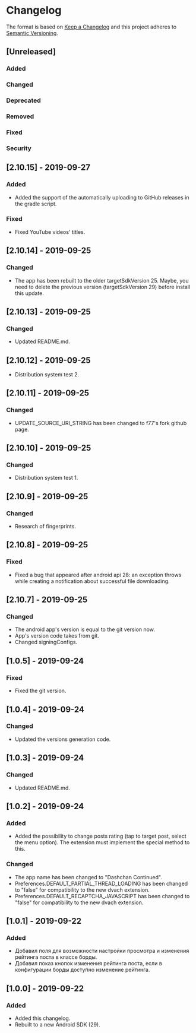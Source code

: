 # Changelog
The format is based on [Keep a Changelog](http://keepachangelog.com/en/1.0.0/)
and this project adheres to [Semantic Versioning](http://semver.org/spec/v2.0.0.html).

## [Unreleased]
### Added
### Changed
### Deprecated
### Removed
### Fixed
### Security


## [2.10.15] - 2019-09-27
### Added
- Added the support of the automatically uploading to GitHub releases in the gradle script.

### Fixed
- Fixed YouTube videos' titles.

## [2.10.14] - 2019-09-25
### Changed
- The app has been rebuilt to the older targetSdkVersion 25. Maybe, you need to delete the previous version (targetSdkVersion 29) before install this update.

## [2.10.13] - 2019-09-25
### Changed
- Updated README.md.

## [2.10.12] - 2019-09-25
- Distribution system test 2.

## [2.10.11] - 2019-09-25
### Changed
- UPDATE_SOURCE_URI_STRING has been changed to f77's fork github page.

## [2.10.10] - 2019-09-25
### Changed
- Distribution system test 1.

## [2.10.9] - 2019-09-25
### Changed
- Research of fingerprints.

## [2.10.8] - 2019-09-25
### Fixed
- Fixed a bug that appeared after android api 28: an exception throws while creating a notification about successful file downloading.

## [2.10.7] - 2019-09-25
### Changed
- The android app's version is equal to the git version now.
- App's version code takes from git.
- Changed signingConfigs.

## [1.0.5] - 2019-09-24
### Fixed
- Fixed the git version.

## [1.0.4] - 2019-09-24
### Changed
- Updated the versions generation code.

## [1.0.3] - 2019-09-24
### Changed
- Updated README.md.

## [1.0.2] - 2019-09-24
### Added
- Added the possibility to change posts rating (tap to target post, select the menu option). The extension must implement the special method to this.
### Changed
- The app name has been changed to "Dashchan Continued".
- Preferences.DEFAULT_PARTIAL_THREAD_LOADING has been changed to "false" for compatibility to the new dvach extension.
- Preferences.DEFAULT_RECAPTCHA_JAVASCRIPT has been changed to "false" for compatibility to the new dvach extension.

## [1.0.1] - 2019-09-22
### Added
- Добавил поля для возможности настройки просмотра и изменения рейтинга поста в классе борды.
- Добавил показ кнопок изменения рейтинга поста, если в конфигурации борды доступно изменение рейтинга.

## [1.0.0] - 2019-09-22
### Added
- Added this changelog.
- Rebuilt to a new Android SDK (29).
